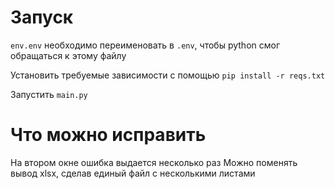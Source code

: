 # Запуск
`env.env` необходимо переименовать в `.env`, чтобы python смог обращаться к этому файлу

Установить требуемые зависимости с помощью `pip install -r reqs.txt`

Запустить `main.py`


# Что можно исправить
На втором окне ошибка выдается несколько раз
Можно поменять вывод xlsx, сделав единый файл с несколькими листами
